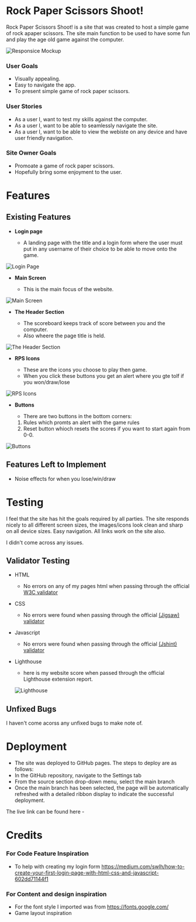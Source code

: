 # Rock Paper Scissors Shoot!

Rock Paper Scissors Shoot! is a site that was created to host a simple game of rock apaper scissors. The site main function to be used to have some fun and play the age old game against the computer.

![Responsice Mockup](docs/)

### User Goals

- Visually appealing.
- Easy to navigate the app.
- To present simple game of rock paper scissors.

### User Stories

- As a user I, want to test my skills against the computer.
- As a user I, want to be able to seamlessly navigate the site. 
- As a user I, want to be able to view the webiste on any device and have user friendly navigation.

### Site Owner Goals 

- Promoate a game of rock paper scissors.
- Hopefully bring some enjoyment to the user. 


# Features 

## Existing Features

- __Login page__

  - A landing page with the title and a login form where the user must put in any username of their choice to be able to move onto the game. 

![Login Page](docs/)

- __Main Screen__

  - This is the main focus of the website. 

![Main Screen](docs/)

- __The Header Section__ 

  - The scoreboard keeps track of score between you and the computer.
  - Also wheere the page title is held.

![The Header Section](docs/)

- __RPS Icons__

  - These are the icons you choose to play then game.
  - When you click these buttons you get an alert where you gte tolf if you won/draw/lose

![RPS Icons](docs/)

- __Buttons__

  - There are two buttons in the bottom corners:
  1. Rules which promts an alert with the game rules 
  2. Reset button whioch resets the scores if you want to start again from 0-0.

![Buttons](docs/)

## Features Left to Implement

- Noise effects for when you lose/win/draw


# Testing 

I feel that the site has hit the goals required by all parties. The site responds nicely to all different screen sizes, the images/icons look clean and sharp on all device sizes. Easy navigation. All links work on the site also.
 
I didn't come across any issues.

## Validator Testing 

- HTML
  - No errors on any of my pages html when passing through the official [W3C validator](https://validator.w3.org/#validate_by_input)

- CSS
  - No errors were found when passing through the official [(Jigsaw) validator](https://jigsaw.w3.org/css-validator/#validate_by_input)

- Javascript
  - No errors were found when passing through the official [(Jshint) validator]()

- Lighthouse
  - here is my website score when passed through the official Lighthouse extension report. 

  ![Lighthouse](docs/)

## Unfixed Bugs

I haven't come acorss any unfixed bugs to make note of. 


# Deployment 

- The site was deployed to GitHub pages. The steps to deploy are as follows: 
- In the GitHub repository, navigate to the Settings tab 
- From the source section drop-down menu, select the main branch
- Once the main branch has been selected, the page will be automatically refreshed with a detailed ribbon display to indicate the successful deployment. 

The live link can be found here - 


# Credits 

### For Code Feature Inspiration 
- To help with creating my login form https://medium.com/swlh/how-to-create-your-first-login-page-with-html-css-and-javascript-602dd71144f1

### For Content and design inspiration
- For the font style I imported was from https://fonts.google.com/ 
- Game layout inspiration 